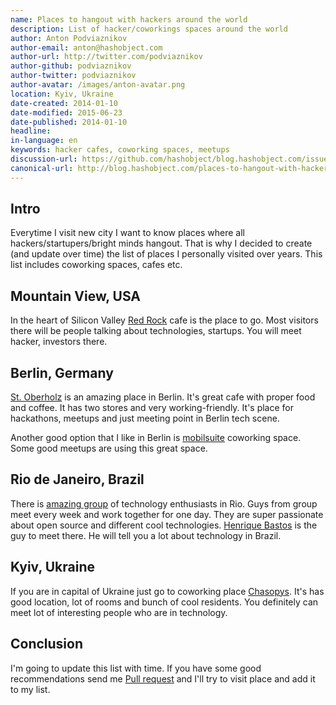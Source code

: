 ```yaml
---
name: Places to hangout with hackers around the world
description: List of hacker/coworkings spaces around the world
author: Anton Podviaznikov
author-email: anton@hashobject.com
author-url: http://twitter.com/podviaznikov
author-github: podviaznikov
author-twitter: podviaznikov
author-avatar: /images/anton-avatar.png
location: Kyiv, Ukraine
date-created: 2014-01-10
date-modified: 2015-06-23
date-published: 2014-01-10
headline:
in-language: en
keywords: hacker cafes, coworking spaces, meetups
discussion-url: https://github.com/hashobject/blog.hashobject.com/issues/11
canonical-url: http://blog.hashobject.com/places-to-hangout-with-hackers-around-the-world
---
```

## Intro

Everytime I visit new city I want to know places where all hackers/startupers/bright minds hangout.
That is why I decided to create (and update over time) the list of places I personally visited
over years. This list includes coworking spaces, cafes etc.


## Mountain View, USA

In the heart of Silicon Valley [Red Rock](http://redrockcoffee.org/) cafe is the place to go. Most visitors there will be people talking about technologies, startups. You will meet hacker, investors there.


## Berlin, Germany

[St. Oberholz](http://www.sanktoberholz.de/?page_id=27&lang=en) is an amazing place in Berlin. It's great cafe with proper food and coffee. It has two stores and very working-friendly. It's place for hackathons, meetups and just meeting point in Berlin tech scene.

Another good option that I like in Berlin is [mobilsuite](http://www2.mobilesuite.de/en/berlin-prenzlauer-berg) coworking space. Some good meetups are using this great space.

## Rio de Janeiro, Brazil

There is [amazing group](http://www.meetup.com/DevinRio/) of technology enthusiasts in Rio.
Guys from group meet every week and work together for one day. They are super passionate about open source
and different cool technologies.
[Henrique Bastos](https://twitter.com/henriquebastos) is the guy to meet there. He will tell you a lot about technology in Brazil.

## Kyiv, Ukraine

If you are in capital of Ukraine just go to coworking place [Chasopys](http://coworking.chasopys.ua/en/). It's has good location,
lot of rooms and bunch of cool residents. You definitely can meet lot of interesting people who are in technology.


## Conclusion

I'm going to update this list with time. If you have some good recommendations send me
[Pull request](https://github.com/hashobject/blog.hashobject.com) and I'll try to visit place and add it to my list.
